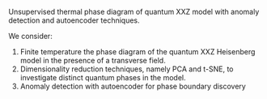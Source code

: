 Unsupervised thermal phase diagram of quantum XXZ model with anomaly detection and autoencoder techniques.

We consider:
1. Finite temperature the phase diagram of the quantum XXZ Heisenberg model in the presence of a transverse field.
2. Dimensionality reduction techniques, namely PCA and t-SNE, to investigate distinct quantum phases in the model.
3. Anomaly detection with autoencoder for phase boundary discovery
